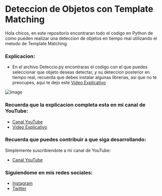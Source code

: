 # Deteccion de Objetos con Template Matching
Hola chicos, en este repositorio encontraran todo el codigo en Python de como pueden realizar una deteccion de objetos en tiempo real utilizando el metodo de Template Matching.

### Explicacion:
- En el archivo Deteccio.py encontraras el codigo con el que puedes seleccionar que objeto deseas detectar, y su deteccion posterior en tiempo real, recuerda que debes instalar algunas librerias, asi que no te preocupes, aqui te dejo este [Video Explicativo](https://youtu.be/rdtRBrwSzLY)

![image](https://user-images.githubusercontent.com/85022752/160780063-bb2be8ba-07f2-421b-bde6-99c203446d67.png)

### Recuerda que la explicacion completa esta en mi canal de YouTube:
- [Canal YouTube](https://www.youtube.com/channel/UCzwHEOCbsZLjfELperJ6VeQ/videos)
- [Video Explicativo](https://youtu.be/rdtRBrwSzLY)


### Recuerda que puedes contribuir a que siga desarrollando:
Simplemente suscribiendote a mi canal de YouTube:
- [Canal YouTube](https://www.youtube.com/channel/UCzwHEOCbsZLjfELperJ6VeQ/videos)

### Siguiendome en mis redes sociales: 
- [Instagram](https://www.instagram.com/santiagsanchezr/)
- [Twitter](https://twitter.com/SantiagSanchezR)
